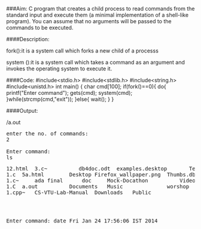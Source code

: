 ###Aim:
C program that creates a child process to read commands from the standard input and execute them (a minimal implementation of a shell-like program). You can assume that no arguments will be passed to the commands to be executed.

####Description:
 <p>fork():it is a system call which forks a new child of a processs
</p>system ():it is a system call which takes a command as an argument and invokes the operating system to execute it.</p>

####Code:
	#include<stdio.h>
	#include<stdlib.h>
	#include<string.h>
	#include<unistd.h>
	int main()
	{
		char cmd[100];
		if(fork()==0){
			do{
				printf("Enter command");
				gets(cmd);
				system(cmd);
				}while(strcmp(cmd,"exit"));
		}else{
			wait();
		}
	}

####Output:

/a.out
<pre>enter the no. of commands:
2

Enter command:
ls
<pre>12.html  3.c~		    db4doc.odt	examples.desktop       Templates
1.c	 5a.html	    Desktop	Firefox_wallpaper.png  Thumbs.db
1.c~	 ada final	    doc		Mock-Docathon	       Videos
1.C	 a.out		    Documents	Music		       worshop
1.cpp~	 CS-VTU-Lab-Manual  Downloads	Public</pre>

Enter command:
date
Fri Jan 24 17:56:06 IST 2014
</pre>